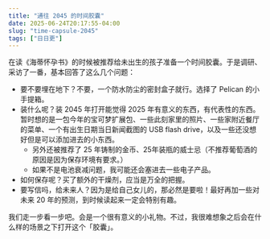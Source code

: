 ```yaml
---
title: "通往 2045 的时间胶囊"
date: 2025-06-24T20:17:55-04:00
slug: "time-capsule-2045"
tags: ["日日更"]
---
```


在读《海蒂怀孕书》的时候被推荐给未出生的孩子准备一个时间胶囊。于是调研、采访了一番，基本回答了这么几个问题：

- 要不要埋在地下？不要，一个防水防尘的密封盒子就行。选择了 Pelican 的小手提箱。
- 装什么呢？装 2045 年打开能觉得 2025 年有意义的东西，有代表性的东西。暂时想的是一包今年的宝可梦扩展包、一些此刻家里的照片、一些家附近餐厅的菜单、一个有出生日期当日新闻截图的 USB flash drive，以及一些还没想好但是可以添加进去的小东西。
  - 另外还被推荐了 25 年铸制的金币、25年装瓶的威士忌（不推荐葡萄酒的原因是因为保存环境有要求。）
  - 如果不是电池衰减问题，我可能还会塞进去一些电子产品。
- 如何保存呢？买了额外的干燥剂，应当是万全的把握。
- 要写信吗，给未来人？因为是给自己女儿的，那必然是要啦！最好再加一些对未来 20 年的预测，到时候读起来一定会特别有趣。

我们走一步看一步吧。会是一个很有意义的小礼物。不过，我很难想象之后会在什么样的场景之下打开这个「胶囊」。
